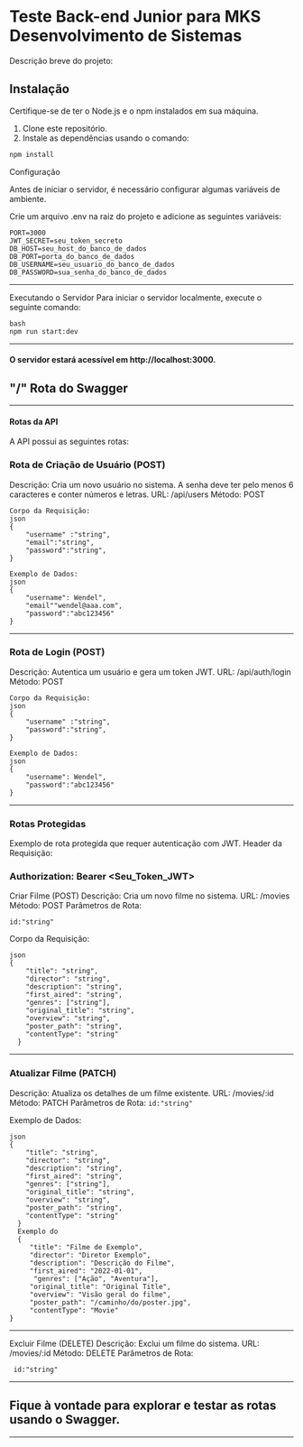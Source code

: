# Teste Back-end Junior para MKS Desenvolvimento de Sistemas

Descrição breve do projeto:

## Instalação

Certifique-se de ter o Node.js e o npm instalados em sua máquina.

1.  Clone este repositório.
2.  Instale as dependências usando o comando:

```bash
npm install
```
Configuração

Antes de iniciar o servidor, é necessário configurar algumas variáveis de ambiente.

Crie um arquivo .env na raiz do projeto e adicione as seguintes variáveis:

```dotenv
PORT=3000
JWT_SECRET=seu_token_secreto
DB_HOST=seu_host_do_banco_de_dados
DB_PORT=porta_do_banco_de_dados
DB_USERNAME=seu_usuario_do_banco_de_dados
DB_PASSWORD=sua_senha_do_banco_de_dados
```
---
Executando o Servidor
Para iniciar o servidor localmente, execute o seguinte comando:
```
bash
npm run start:dev
```
---
#### O servidor estará acessível em http://localhost:3000.
## "/" Rota do Swagger
---

#### Rotas da API
A API possui as seguintes rotas:

### Rota de Criação de Usuário (POST)
Descrição: Cria um novo usuário no sistema. A senha deve ter pelo menos 6 caracteres e conter números e letras.
URL: /api/users 
Método: POST
```
Corpo da Requisição:
json
{
    "username" :"string",
    "email":"string",
    "password":"string",
}

Exemplo de Dados:
json
{
    "username": Wendel",
    "email""wendel@aaa.com",
    "password":"abc123456"
}
```

----

### Rota de Login (POST)
Descrição: Autentica um usuário e gera um token JWT.
URL: /api/auth/login
Método: POST
```
Corpo da Requisição:
json
{
    "username" :"string",
    "password":"string",
}

Exemplo de Dados:
json
{
    "username": Wendel",
    "password":"abc123456"
}
```
---
### Rotas Protegidas
Exemplo de rota protegida que requer autenticação com JWT.
Header da Requisição:


### Authorization: Bearer <Seu_Token_JWT>

Criar Filme (POST)
Descrição: Cria um novo filme no sistema.
URL: /movies
Método: POST
Parâmetros de Rota:

```id:"string"```

Corpo da Requisição:
```
json
{
    "title": "string",
    "director": "string",
    "description": "string",
    "first_aired": "string",
    "genres": ["string"],
    "original_title": "string",
    "overview": "string",
    "poster_path": "string",
    "contentType": "string"
  }
  ```
---
### Atualizar Filme (PATCH)
Descrição: Atualiza os detalhes de um filme existente.
URL: /movies/:id
Método: PATCH
Parâmetros de Rota:
```id:"string"```

Exemplo de Dados:
```
json
{
    "title": "string",
    "director": "string",
    "description": "string",
    "first_aired": "string",
    "genres": ["string"],
    "original_title": "string",
    "overview": "string",
    "poster_path": "string",
    "contentType": "string"
  }
  Exemplo do 
  {
     "title": "Filme de Exemplo",
     "director": "Diretor Exemplo",
     "description": "Descrição do Filme",
     "first_aired": "2022-01-01",
      "genres": ["Ação", "Aventura"],
     "original_title": "Original Title",
     "overview": "Visão geral do filme",
     "poster_path": "/caminho/do/poster.jpg",
     "contentType": "Movie"
}

```
---

Excluir Filme (DELETE)
Descrição: Exclui um filme do sistema.
URL: /movies/:id
Método: DELETE
Parâmetros de Rota:
```
 id:"string"
```
---
## Fique à vontade para explorar e testar as rotas usando o Swagger.
---
